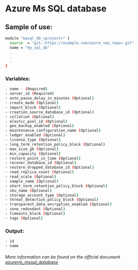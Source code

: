 # Azure Ms SQL database

## Sample of use:

```bash
module "masql_db_<project>" {
  source  = "git::https://example.com/azure_<my_repo>.git"
  name = "my_sql_db"
  .
  .
  .
}
```

### Variables:

```bash
- name - (Required)
- server_id (Required)
- auto_pause_delay_in_minutes (Optional)
- create_mode (Optional)
- import_block (Optional)
- creation_source_database_id (Optional)
- collation (Optional)
- elastic_pool_id (Optional)
- geo_backup_enabled (Optional)
- maintenance_configuration_name (Optional)
- ledger_enabled (Optional)
- license_type (Optional)
- long_term_retention_policy_block (Optional)
- max_size_gb (Optional)
- min_capacity (Optional)
- restore_point_in_time (Optional)
- recover_database_id (Optional)
- restore_dropped_database_id (Optional)
- read_replica_count (Optional)
- read_scale (Optional)
- sample_name (Optional)
- short_term_retention_policy_block (Optional)
- sku_name (Optional)
- storage_account_type (Optional)
- threat_detection_policy_block (Optional)
- transparent_data_encryption_enabled (Optional)
- zone_redundant (Optional)
- timeouts_block (Optional)
- tags (Optional)
```

### Output:

```bash
- id
- name
```

###### More information can be found on the official document [azurerm_mssql_database](https://registry.terraform.io/providers/hashicorp/azurerm/latest/docs/resources/mssql_database)